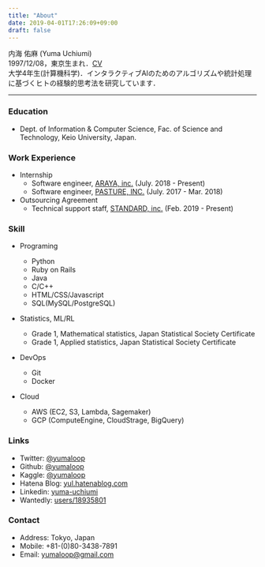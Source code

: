 ```yaml
---
title: "About"
date: 2019-04-01T17:26:09+09:00
draft: false
---
```


内海 佑麻 (Yuma Uchiumi)<br>
1997/12/08，東京生まれ．[CV](https://yumaloop.github.io/cv/)<br>
大学4年生(計算機科学)．インタラクティブAIのためのアルゴリズムや統計処理に基づくヒトの経験的思考法を研究しています．

---

### Education

* Dept. of Information & Computer Science, Fac. of Science and Technology, Keio University, Japan.

### Work Experience

* Internship
   * Software engineer, [ARAYA, inc.](https://www.araya.org) (July. 2018 - Present)
   * Software engineer, [PASTURE, INC.](https://corp.pasture.biz/) (July. 2017 - Mar. 2018)
* Outsourcing Agreement
   * Technical support staff, [STANDARD, inc.](https://standard2017.com/) (Feb. 2019 - Present)

### Skill

* Programing
   * Python
   * Ruby on Rails
   * Java
   * C/C++
   * HTML/CSS/Javascript
   * SQL(MySQL/PostgreSQL)

* Statistics, ML/RL
   * Grade 1, Mathematical statistics, Japan Statistical Society Certificate
   * Grade 1, Applied statistics, Japan Statistical Society Certificate

* DevOps
   * Git
   * Docker

* Cloud
   * AWS (EC2, S3, Lambda, Sagemaker)
   * GCP (ComputeEngine, CloudStrage, BigQuery) 

### Links

* Twitter: [@yumaloop](https://twitter.com/yumaloop)
* Github: [@yumaloop](https://github.com/yumaloop)
* Kaggle: [@yumaloop](https://www.kaggle.com/yumaloop)
* Hatena Blog: [yul.hatenablog.com](https://yul.hatenablog.com/archive)
* Linkedin: [yuma-uchiumi](https://www.linkedin.com/in/yuma-uchiumi-699398151/)
* Wantedly: [users/18935801](https://www.wantedly.com/users/18935801)

### Contact

* Address: Tokyo, Japan
* Mobile: +81-(0)80-3438-7891
* Email: yumaloop@gmail.com
